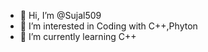 - 👋 Hi, I’m @Sujal509
- 👀 I’m interested in Coding with C++,Phyton
- 🌱 I’m currently learning C++

<!---
Sujal509/Sujal509 is a ✨ special ✨ repository because its `README.md` (this file) appears on your GitHub profile.
You can click the Preview link to take a look at your changes.
--->
